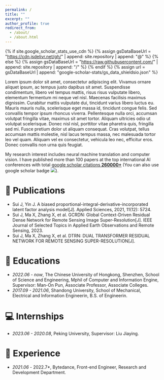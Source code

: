 ```yaml
---
permalink: /
title: ""
excerpt: ""
author_profile: true
redirect_from: 
  - /about/
  - /about.html
---
```


{% if site.google_scholar_stats_use_cdn %}
{% assign gsDataBaseUrl = "https://cdn.jsdelivr.net/gh/" | append: site.repository | append: "@" %}
{% else %}
{% assign gsDataBaseUrl = "https://raw.githubusercontent.com/" | append: site.repository | append: "/" %}
{% endif %}
{% assign url = gsDataBaseUrl | append: "google-scholar-stats/gs_data_shieldsio.json" %}

<span class='anchor' id='about-me'></span>

Lorem ipsum dolor sit amet, consectetur adipiscing elit. Vivamus ornare aliquet ipsum, ac tempus justo dapibus sit amet. Suspendisse condimentum, libero vel tempus mattis, risus risus vulputate libero, elementum fermentum mi neque vel nisl. Maecenas facilisis maximus dignissim. Curabitur mattis vulputate dui, tincidunt varius libero luctus eu. Mauris mauris nulla, scelerisque eget massa id, tincidunt congue felis. Sed convallis tempor ipsum rhoncus viverra. Pellentesque nulla orci, accumsan volutpat fringilla vitae, maximus sit amet tortor. Aliquam ultricies odio ut volutpat scelerisque. Donec nisl nisl, porttitor vitae pharetra quis, fringilla sed mi. Fusce pretium dolor ut aliquam consequat. Cras volutpat, tellus accumsan mattis molestie, nisl lacus tempus massa, nec malesuada tortor leo vel quam. Aliquam vel ex consectetur, vehicula leo nec, efficitur eros. Donec convallis non urna quis feugiat.

My research interest includes neural machine translation and computer vision. I have published more than 100 papers at the top international AI conferences with total <a href='https://scholar.google.com/citations?user=DhtAFkwAAAAJ'>google scholar citations <strong><span id='total_cit'>260000+</span></strong></a> (You can also use google scholar badge <a href='https://scholar.google.com/citations?user=DhtAFkwAAAAJ'><img src="https://img.shields.io/endpoint?url={{ url | url_encode }}&logo=Google%20Scholar&labelColor=f6f6f6&color=9cf&style=flat&label=citations"></a>).


# 📝 Publications 

- Sui J, Yin J. A biased proportional-integral-derivative-incorporated latent factor analysis model[J]. Applied Sciences, 2021, 11(12): 5724.
- Sui J, Ma X, Zhang X, et al. GCRDN: Global Context-Driven Residual Dense Network for Remote Sensing Image Super-Resolution[J]. IEEE Journal of Selected Topics in Applied Earth Observations and Remote Sensing, 2023.
- Sui J, Ma X, Zhang X, et al. DTRN: DUAL TRANSFORMER RESIDUAL NETWORK FOR REMOTE SENSING SUPER-RESOLUTION[J].


# 📖 Educations
- *2022.06 - now*, The Chinese University of Hongkong, Shenzhen, School of Science and Engineering, Mphil of Computer and Information Engine, Supervisor: Man-On Pun, Associate Professor, Associate Colleges. 
- *2017.09 - 2021.06*, Shandong University, School of Mechanical, Electrical and Information Engineerin, B.S. of Engineerin. 

# 💻 Internships
- *2023.06 - 2020.08*, Peking University, Supervisor: Liu Jiaying. 

# 💬 Experience
- *2021.06* - 2022.7*, Bytedance, Front-end Engineer, Research and Development Department.
